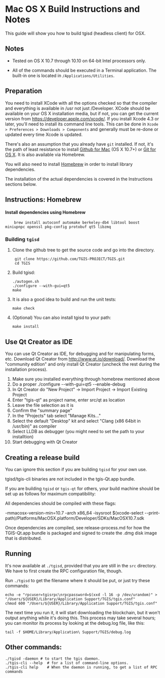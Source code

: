 Mac OS X Build Instructions and Notes
====================================
This guide will show you how to build tgisd (headless client) for OSX.

Notes
-----

* Tested on OS X 10.7 through 10.10 on 64-bit Intel processors only.

* All of the commands should be executed in a Terminal application. The
built-in one is located in `/Applications/Utilities`.

Preparation
-----------

You need to install XCode with all the options checked so that the compiler
and everything is available in /usr not just /Developer. XCode should be
available on your OS X installation media, but if not, you can get the
current version from https://developer.apple.com/xcode/. If you install
Xcode 4.3 or later, you'll need to install its command line tools. This can
be done in `Xcode > Preferences > Downloads > Components` and generally must
be re-done or updated every time Xcode is updated.

There's also an assumption that you already have `git` installed. If
not, it's the path of least resistance to install [Github for Mac](https://mac.github.com/)
(OS X 10.7+) or
[Git for OS X](https://code.google.com/p/git-osx-installer/). It is also
available via Homebrew.

You will also need to install [Homebrew](http://brew.sh) in order to install library
dependencies.

The installation of the actual dependencies is covered in the Instructions
sections below.

Instructions: Homebrew
----------------------

#### Install dependencies using Homebrew

        brew install autoconf automake berkeley-db4 libtool boost miniupnpc openssl pkg-config protobuf qt5 libzmq

### Building `tgisd`

1. Clone the github tree to get the source code and go into the directory.

        git clone https://github.com/TGIS-PROJECT/TGIS.git
        cd TGIS

2.  Build tgisd:

        ./autogen.sh
        ./configure --with-gui=qt5
        make

3.  It is also a good idea to build and run the unit tests:

        make check

4.  (Optional) You can also install tgisd to your path:

        make install

Use Qt Creator as IDE
------------------------
You can use Qt Creator as IDE, for debugging and for manipulating forms, etc.
Download Qt Creator from http://www.qt.io/download/. Download the "community edition" and only install Qt Creator (uncheck the rest during the installation process).

1. Make sure you installed everything through homebrew mentioned above
2. Do a proper ./configure --with-gui=qt5 --enable-debug
3. In Qt Creator do "New Project" -> Import Project -> Import Existing Project
4. Enter "tgis-qt" as project name, enter src/qt as location
5. Leave the file selection as it is
6. Confirm the "summary page"
7. In the "Projects" tab select "Manage Kits..."
8. Select the default "Desktop" kit and select "Clang (x86 64bit in /usr/bin)" as compiler
9. Select LLDB as debugger (you might need to set the path to your installtion)
10. Start debugging with Qt Creator

Creating a release build
------------------------
You can ignore this section if you are building `tgisd` for your own use.

tgisd/tgis-cli binaries are not included in the tgis-Qt.app bundle.

If you are building `tgisd` or `tgis-qt` for others, your build machine should be set up
as follows for maximum compatibility:

All dependencies should be compiled with these flags:

 -mmacosx-version-min=10.7
 -arch x86_64
 -isysroot $(xcode-select --print-path)/Platforms/MacOSX.platform/Developer/SDKs/MacOSX10.7.sdk

Once dependencies are compiled, see release-process.md for how the TGIS-Qt.app
bundle is packaged and signed to create the .dmg disk image that is distributed.

Running
-------

It's now available at `./tgisd`, provided that you are still in the `src`
directory. We have to first create the RPC configuration file, though.

Run `./tgisd` to get the filename where it should be put, or just try these
commands:

    echo -e "rpcuser=tgisrpc\nrpcpassword=$(xxd -l 16 -p /dev/urandom)" > "/Users/${USER}/Library/Application Support/TGIS/tgis.conf"
    chmod 600 "/Users/${USER}/Library/Application Support/TGIS/tgis.conf"

The next time you run it, it will start downloading the blockchain, but it won't
output anything while it's doing this. This process may take several hours;
you can monitor its process by looking at the debug.log file, like this:

    tail -f $HOME/Library/Application\ Support/TGIS/debug.log

Other commands:
-------

    ./tgisd -daemon # to start the tgis daemon.
    ./tgis-cli --help  # for a list of command-line options.
    ./tgis-cli help    # When the daemon is running, to get a list of RPC commands
